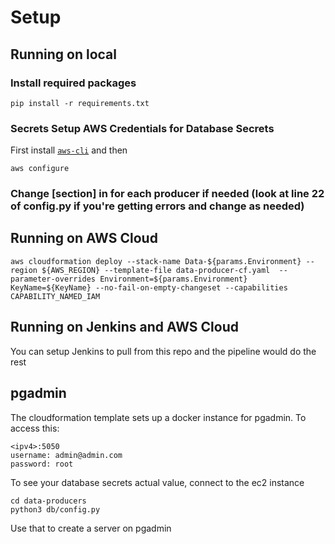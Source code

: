 # Setup

## Running on local
### Install required packages
```
pip install -r requirements.txt
```
### Secrets Setup AWS Credentials for Database Secrets
First install [`aws-cli`](https://docs.aws.amazon.com/cli/latest/userguide/install-cliv2.html)  and then
```
aws configure
```

### Change [section] in for each producer if needed (look at line 22 of config.py if you're getting errors and change as needed)

## Running on AWS Cloud
``` 
aws cloudformation deploy --stack-name Data-${params.Environment} --region ${AWS_REGION} --template-file data-producer-cf.yaml  --parameter-overrides Environment=${params.Environment} KeyName=${KeyName} --no-fail-on-empty-changeset --capabilities CAPABILITY_NAMED_IAM
```

## Running on Jenkins and AWS Cloud
You can setup Jenkins to pull from this repo and the pipeline would do the rest

## pgadmin
The cloudformation template sets up a docker instance for pgadmin. To access this:
```
<ipv4>:5050
username: admin@admin.com
password: root
```
To see your database secrets actual value, connect to the ec2 instance
```
cd data-producers
python3 db/config.py
```
Use that to create a server on pgadmin
